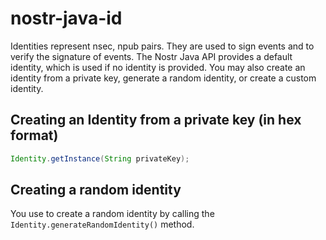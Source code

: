 # nostr-java-id
Identities represent nsec, npub pairs. They are used to sign events and to verify the signature of events. The Nostr Java API provides a default identity, which is used if no identity is provided. You may also create an identity from a private key, generate a random identity, or create a custom identity.

## Creating an Identity from a private key (in hex format)
```java
Identity.getInstance(String privateKey);
```

## Creating a random identity
You use to create a random identity by calling the ```Identity.generateRandomIdentity()``` method.
